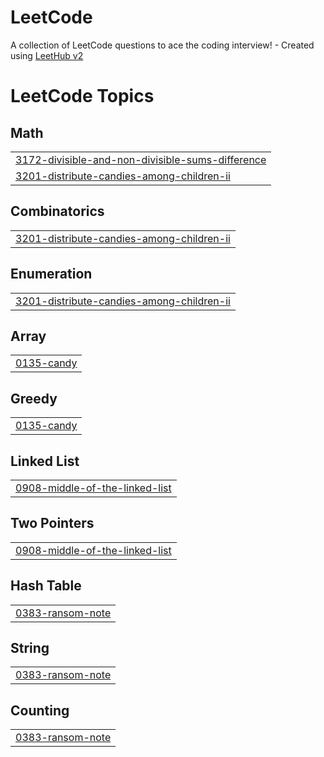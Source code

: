 # LeetCode
A collection of LeetCode questions to ace the coding interview! - Created using [LeetHub v2](https://github.com/arunbhardwaj/LeetHub-2.0)

<!---LeetCode Topics Start-->
# LeetCode Topics
## Math
|  |
| ------- |
| [3172-divisible-and-non-divisible-sums-difference](https://github.com/rprome/LeetCode/tree/master/3172-divisible-and-non-divisible-sums-difference) |
| [3201-distribute-candies-among-children-ii](https://github.com/rprome/LeetCode/tree/master/3201-distribute-candies-among-children-ii) |
## Combinatorics
|  |
| ------- |
| [3201-distribute-candies-among-children-ii](https://github.com/rprome/LeetCode/tree/master/3201-distribute-candies-among-children-ii) |
## Enumeration
|  |
| ------- |
| [3201-distribute-candies-among-children-ii](https://github.com/rprome/LeetCode/tree/master/3201-distribute-candies-among-children-ii) |
## Array
|  |
| ------- |
| [0135-candy](https://github.com/rprome/LeetCode/tree/master/0135-candy) |
## Greedy
|  |
| ------- |
| [0135-candy](https://github.com/rprome/LeetCode/tree/master/0135-candy) |
## Linked List
|  |
| ------- |
| [0908-middle-of-the-linked-list](https://github.com/rprome/LeetCode/tree/master/0908-middle-of-the-linked-list) |
## Two Pointers
|  |
| ------- |
| [0908-middle-of-the-linked-list](https://github.com/rprome/LeetCode/tree/master/0908-middle-of-the-linked-list) |
## Hash Table
|  |
| ------- |
| [0383-ransom-note](https://github.com/rprome/LeetCode/tree/master/0383-ransom-note) |
## String
|  |
| ------- |
| [0383-ransom-note](https://github.com/rprome/LeetCode/tree/master/0383-ransom-note) |
## Counting
|  |
| ------- |
| [0383-ransom-note](https://github.com/rprome/LeetCode/tree/master/0383-ransom-note) |
<!---LeetCode Topics End-->